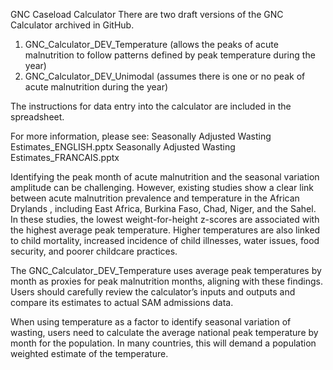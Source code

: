 GNC Caseload Calculator
There are two draft versions of the GNC Calculator archived in GitHub.
1.	GNC_Calculator_DEV_Temperature (allows the peaks of acute malnutrition to follow patterns defined by peak temperature during the year)
2.	GNC_Calculator_DEV_Unimodal (assumes there is one or no peak of acute malnutrition during the year)

The instructions for data entry into the calculator are included in the spreadsheet. 

For more information, please see: 
Seasonally Adjusted Wasting Estimates_ENGLISH.pptx 
Seasonally Adjusted Wasting Estimates_FRANCAIS.pptx 

Identifying the peak month of acute malnutrition and the seasonal variation amplitude can be challenging. However, existing studies show a clear link between acute malnutrition prevalence and temperature in the African Drylands , including East Africa, Burkina Faso,  Chad, Niger, and the Sahel. In these studies, the lowest weight-for-height z-scores are associated with the highest average peak temperature. Higher temperatures are also linked to child mortality, increased incidence of child illnesses, water issues, food security, and poorer childcare practices.

The GNC_Calculator_DEV_Temperature uses average peak temperatures by month as proxies for peak malnutrition months, aligning with these findings. Users should carefully review the calculator’s inputs and outputs and compare its estimates to actual SAM admissions data.

When using temperature as a factor to identify seasonal variation of wasting, users need to calculate the average national peak temperature by month for the population. In many countries, this will demand a population weighted estimate of the temperature. 
